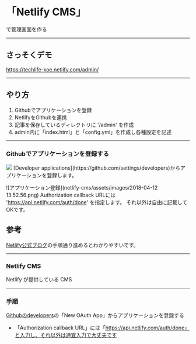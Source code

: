 # 「Netlify CMS」
で管理画面を作る


---
## さっそくデモ
https://techlife-koe.netlify.com/admin/


---
## やり方
1. Githubでアプリケーションを登録
1. NetlifyをGithubを連携
1. 記事を保存しているディレクトリに '/admin' を作成
1. admin内に「index.html」と「config.yml」を作成し各種設定を記述


---
### Githubでアプリケーションを登録する
<img src="https://github.com/hiromichikoeda/techshare/netlify-cms/assets/images/2018-04-12 13.52.56.png">
[Developer applications](https://github.com/settings/developers)からアプリケーションを登録します。

![アプリケーション登録](netlify-cms/assets/images/2018-04-12 13.52.56.png)
Authorization callback URLには 'https://api.netlify.com/auth/done' を指定します。
それ以外は自由に記載してOKです。







## 参考
[Netlify公式ブログ](https://www.netlify.com/blog/2015/10/26/a-step-by-step-guide-hexo-on-netlify/)の手順通り進めるとわかりやすいです。


---
### Netlify CMS

Netlify が提供している CMS

---

### 手順
[Githubのdevelopers](https://github.com/settings/developers)の「New OAuth App」からアプリケーションを登録する


- 「Authorization callback URL」には「https://api.netlify.com/auth/done」と入力し、それ以外は適宜入力で大丈夫です
